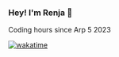 ### Hey! I'm Renja 👋


Coding hours since Arp 5 2023

[![wakatime](https://wakatime.com/badge/user/bcdf1d61-5106-478c-92b1-60cef20bd0df.svg)](https://wakatime.com/@bcdf1d61-5106-478c-92b1-60cef20bd0df)
